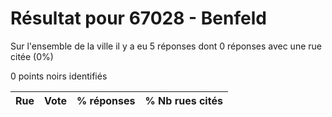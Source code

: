 # Résultat pour 67028 - Benfeld

Sur l'ensemble de la ville il y a eu 5 réponses dont 0 réponses avec une rue citée (0%)

0 points noirs identifiés

| Rue | Vote | % réponses | % Nb rues cités|
|-----|------|------------|----------------|
